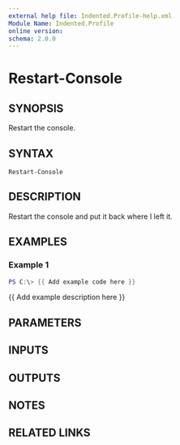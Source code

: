 ```yaml
---
external help file: Indented.Profile-help.xml
Module Name: Indented.Profile
online version:
schema: 2.0.0
---
```


# Restart-Console

## SYNOPSIS
Restart the console.

## SYNTAX

```
Restart-Console
```

## DESCRIPTION
Restart the console and put it back where I left it.

## EXAMPLES

### Example 1
```powershell
PS C:\> {{ Add example code here }}
```

{{ Add example description here }}

## PARAMETERS

## INPUTS

## OUTPUTS

## NOTES

## RELATED LINKS
